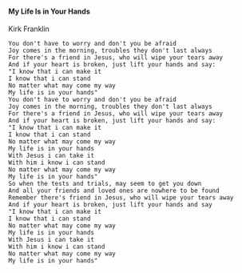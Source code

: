 #### My Life Is in Your Hands

Kirk Franklin

    You don't have to worry and don't you be afraid
    Joy comes in the morning, troubles they don't last always
    For there's a friend in Jesus, who will wipe your tears away
    And if your heart is broken, just lift your hands and say:
    "I know that i can make it
    I know that i can stand
    No matter what may come my way
    My life is in your hands"
    You don't have to worry and don't you be afraid
    Joy comes in the morning, troubles they don't last always
    For there's a friend in Jesus, who will wipe your tears away
    And if your heart is broken, just lift your hands and say:
    "I know that i can make it
    I know that i can stand
    No matter what may come my way
    My life is in your hands
    With Jesus i can take it
    With him i know i can stand
    No matter what may come my way
    My life is in your hands"
    So when the tests and trials, may seem to get you down
    And all your friends and loved ones are nowhere to be found
    Remember there's friend in Jesus, who will wipe your tears away
    And if your heart is broken, just lift your hands and say
    "I know that i can make it
    I know that i can stand
    No matter what may come my way
    My life is in your hands
    With Jesus i can take it
    With him i know i can stand
    No matter what may come my way
    My life is in your hands"
